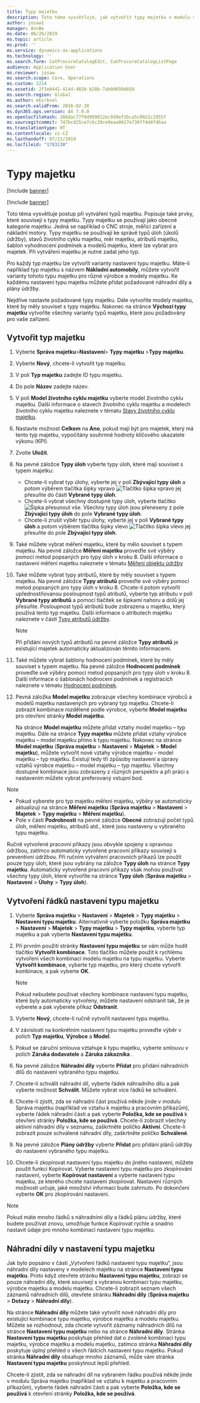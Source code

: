 ```yaml
---
title: Typy majetku
description: Toto téma vysvětluje, jak vytvořit typy majetku v modulu Správa majetku. Popisuje také prvky, které souvisejí s typy majetku.
author: josaw1
manager: AnnBe
ms.date: 06/26/2019
ms.topic: article
ms.prod: ''
ms.service: dynamics-ax-applications
ms.technology: ''
ms.search.form: CatProcureCatalogEdit, CatProcureCatalogListPage
audience: Application User
ms.reviewer: josaw
ms.search.scope: Core, Operations
ms.custom: 2214
ms.assetid: 2f3e0441-414d-402b-b28b-7ab0d650d658
ms.search.region: Global
ms.author: mkirknel
ms.search.validFrom: 2016-02-28
ms.dyn365.ops.version: AX 7.0.0
ms.openlocfilehash: 288dac77f9d999012ec930ef2bca5c0921c2955f
ms.sourcegitcommit: 747bcd25ce7c6c20ce9eaa0027e730f74d4fd6aa
ms.translationtype: HT
ms.contentlocale: cs-CZ
ms.lasthandoff: 07/23/2019
ms.locfileid: "1783130"
---
```

# <a name="asset-types"></a>Typy majetku

[!include [banner](../../includes/banner.md)]

[!include [banner](../../includes/preview-banner.md)]

Toto téma vysvětluje postup při vytváření typů majetku. Popisuje také prvky, které souvisejí s typy majetku. Typy majetku se používají jako obecné kategorie majetku. Jedná se například o CNC stroje, měřicí zařízení a nákladní motory. Typy majetku se používají ke správě typů úloh (úkolů údržby), stavů životního cyklu majetku, měr majetku, atributů majetku, šablon vyhodnocení podmínek a modelů majetku, které lze vybrat pro majetek. Při vytváření majetku je nutné zadat jeho typ.

Pro každý typ majetku lze vytvořit varianty nastavení typu majetku. Máte-li například typ majetku s názvem **Nákladní automobily**, můžete vytvořit varianty tohoto typu majetku pro různé výrobce a modely majetku. Ke každému nastavení typu majetku můžete přidat požadované náhradní díly a plány údržby.

Nejdříve nastavte požadované typy majetku. Dále vytvoříte modely majetku, které by měly souviset s typy majetku. Nakonec na stránce **Výchozí typy majetku** vytvoříte všechny varianty typů majetku, které jsou požadovány pro vaše zařízení.

## <a name="create-an-asset-type"></a>Vytvořit typ majetku

1. Vyberte **Správa majetku**\>**Nastavení**\> **Typy majetku** \>**Typy majetku**.
2. Vyberte **Nový**, chcete-li vytvořit typ majetku.
3. V poli **Typ majetku** zadejte ID typu majetku.
4. Do pole **Název** zadejte název.
5. V poli **Model životního cyklu majetku** vyberte model životního cyklu majetku. Další informace o stavech životního cyklu majetku a modelech životního cyklu majetku naleznete v tématu [Stavy životního cyklu majetku](object-stages.md).
6. Nastavte možnost **Celkem** na **Ano**, pokud mají být pro majetek, který má tento typ majetku, vypočítány souhrnné hodnoty klíčového ukazatele výkonu (KPI).
7. Zvolte **Uložit**.
8. Na pevné záložce **Typy úloh** vyberte typy úloh, které mají souviset s typem majetku:

    - Chcete-li vybrat typ úlohy, vyberte jej v poli **Zbývající typy úloh** a potom výběrem tlačítka šipky vpravo ![Tlačítko šipka vpravo](media/29-setup-for-objects.png) jej přesuňte do části **Vybrané typy úloh**.
    - Chcete-li vybrat všechny dostupné typy úloh, vyberte tlačítko ![Šipka přesunout vše](media/30-setup-for-objects.png). Všechny typy úloh jsou přeneseny z pole **Zbývající typy úloh** do pole **Vybrané typy úloh**.
    - Chcete-li zrušit výběr typu úlohy, vyberte jej v poli **Vybrané typy úloh** a potom výběrem tlačítka šipky vlevo ![Tlačítko šipka vlevo](media/31-setup-for-objects.png) jej přesuňte do pole **Zbývající typy úloh**.

9. Také můžete vybrat měření majetku, které by mělo souviset s typem majetku. Na pevné záložce **Měření majetku** proveďte své výběry pomocí metod popsaných pro typy úloh v kroku 8. Další informace o nastavení měření majetku naleznete v tématu [Měření objektu údržby](counters.md)
10. Také můžete vybrat typy atributů, které by měly souviset s typem majetku. Na pevné záložce **Typy atributů** proveďte své výběry pomocí metod popsaných pro typy úloh v kroku 8. Chcete-li potom vytvořit upřednostňovanou posloupnost typů atributů, vyberte typ atributu v poli **Vybrané typy atributů** a pomocí tlačítek se šipkami nahoru a dolů jej přesuňte. Posloupnost typů atributů bude zobrazena u majetku, který používá tento typ majetku. Další informace o atributech majetku naleznete v části [Typy atributů údržby](../setup-for-functional-locations/specification-types.md).

    > [!NOTE]
    > Při přidání nových typů atributů na pevné záložce **Typy atributů** je existující majetek automaticky aktualizován těmito informacemi.

11. Také můžete vybrat šablony hodnocení podmínek, které by měly souviset s typem majetku. Na pevné záložce **Hodnocení podmínek** proveďte své výběry pomocí metod popsaných pro typy úloh v kroku 8. Další informace o šablonách hodnocení podmínek a registracích naleznete v tématu [Hodnocení podmínek](../setup-for-objects/condition-assessment.md).
12. Pevná záložka **Model majetku** zobrazuje všechny kombinace výrobců a modelů majetku nastavených pro vybraný typ majetku. Chcete-li zobrazit kombinace rozdělené podle výrobce, vyberte **Model majetku** pro otevření stránky **Model majetku**.

    Na stránce **Model majetku** můžete přidat vztahy model majetku – typ majetku. Dále na stránce **Typy majetku** můžete přidat vztahy výrobce majetku – model majetku přímo k typu majetku. Nakonec na stránce **Model majetku** (**Správa majetku** \> **Nastavení** \> **Majetek** \> **Model majetku**), můžete vytvořit nové vztahy výrobce majetku – model majetku – typ majetku. Existují tedy tři způsoby nastavení a úpravy vztahů výrobce majetku – model majetku – typ majetku. Všechny dostupné kombinace jsou zobrazeny z různých perspektiv a při práci s nastavením můžete vybrat preferovaný vstupní bod.

> [!NOTE]
> - Pokud vyberete pro typ majetku měření majetku, výběry se automaticky aktualizují na stránce **Měření majetku** (**Správa majetku** \> **Nastavení** \> **Majetek** \> **Typy majetku** \> **Měření majetku**).
> - Pole v části **Podrobnosti** na pevné záložce **Obecné** zobrazují počet typů úloh, měření majetku, atributů atd., které jsou nastaveny u vybraného typu majetku.

Ručně vytvořené pracovní příkazy jsou obvykle spojeny s opravnou údržbou, zatímco automaticky vytvořené pracovní příkazy souvisejí s preventivní údržbou. Při ručním vytváření pracovních příkazů lze použít pouze typy úloh, které jsou vybrány na záložce **Typy úloh** na stránce **Typy majetku**. Automaticky vytvořené pracovní příkazy však mohou používat všechny typy úloh, které vytvoříte na stránce **Typy úloh** (**Správa majetku** \> **Nastavení** \> **Úlohy** \> **Typy úloh**).

## <a name="create-asset-type-setup-lines"></a>Vytvoření řádků nastavení typu majetku

1. Vyberte **Správa majetku** \> **Nastavení** \> **Majetek** \> **Typy majetku** \> **Nastavení typu majetku**. Alternativně vyberte položku **Správa majetku** \> **Nastavení** \> **Majetek** \> **Typy majetku** \> **Typy majetku**, vyberte typ majetku a pak vyberte **Nastavení typu majetku**.
2. Při prvním použití stránky **Nastavení typu majetku** se vám může hodit tlačítko **Vytvořit kombinace**. Toto tlačítko můžete použít k rychlému vytvoření všech kombinací modelu majetku na typu majetku. Vyberte **Vytvořit kombinace**, vyberte typ majetku, pro který chcete vytvořit kombinace, a pak vyberte **OK**.

    > [!NOTE]
    > Pokud nebudete používat všechny kombinace nastavení typu majetku, které byly automaticky vytvořeny, můžete nastavení odstranit tak, že je vyberete a pak vyberete příkaz **Odstranit**.

3. Vyberte **Nový**, chcete-li ručně vytvořit nastavení typu majetku.
4. V závislosti na konkrétním nastavení typu majetku proveďte výběr v polích **Typ majetku**, **Výrobce** a **Model**.
5. Pokud se záruční smlouva vztahuje k typu majetku, vyberte smlouvu v polích **Záruka dodavatele** a **Záruka zákazníka** . 
6. Na pevné záložce **Náhradní díly** vyberte **Přidat** pro přidání náhradních dílů do nastavení vybraného typu majetku.
7. Chcete-li schválit náhradní díl, vyberte řádek náhradního dílu a pak vyberte možnost **Schválit**. Můžete vybrat více řádků ke schválení.
8. Chcete-li zjistit, zda se náhradní část používá někde jinde v modulu Správa majetku (například ve vztahu k majetku a pracovním příkazům), vyberte řádek náhradní části a pak vyberte **Položka, kde se používá** k otevření stránky **Položka, kde se používá**. Chcete-li zobrazit všechny aktivní náhradní díly v seznamu, zaškrtněte políčko **Aktivní**. Chcete-li zobrazit pouze schválené náhradní díly, zaškrtněte políčko **Schválené**.
9. Na pevné záložce **Plány údržby** vyberte **Přidat** pro přidání plánů údržby do nastavení vybraného typu majetku.
10. Chcete-li zkopírovat nastavení typu majetku do jiného nastavení, můžete použít funkci Kopírovat. Vyberte nastavení typu majetku pro zkopírování nastavení, vyberte **Kopírovat nastavení** a vyberte nastavení typu majetku, ze kterého chcete nastavení zkopírovat. Nastavení různých možností určuje, jaké množství informací bude zahrnuto. Po dokončení vyberte **OK** pro zkopírování nastavení.

> [!NOTE]
> Pokud máte mnoho řádků s náhradními díly a řádků plánu údržby, které budete používat znovu, umožňuje funkce Kopírovat rychle a snadno nastavit údaje pro mnoho kombinací nastavení typu majetku.

## <a name="spare-parts-on-the-asset-type-setup"></a>Náhradní díly v nastavení typu majetku

Jak bylo popsáno v části „Vytvoření řádků nastavení typu majetku“, jsou náhradní díly nastaveny v modelech majetku na stránce **Nastavení typu majetku**. Proto když otevřete stránku **Nastavení typu majetku**, zobrazí se pouze náhradní díly, které souvisejí s vybranou kombinací typu majetku, výrobce majetku a modelu majetku. Chcete-li zobrazit seznam všech záznamů náhradních dílů, otevřete stránku **Náhradní díly** (**Správa majetku** \> **Dotazy** \> **Náhradní díly**).

Na stránce **Náhradní díly** můžete také vytvořit nové náhradní díly pro existující kombinace typu majetku, výrobce majetku a modelu majetku. Můžete se rozhodnout, zda chcete vytvořit záznamy náhradních dílů na stránce **Nastavení typu majetku** nebo na stránce **Náhradní díly**. Stránka **Nastavení typu majetku** poskytuje přehled dat o zvolené kombinaci typu majetku, výrobce majetku a modelu majetku, zatímco stránka **Náhradní díly** poskytuje úplný přehled o všech řádcích nastavení typu majetku. Pokud stránka **Náhradní díly** obsahuje mnoho záznamů, může vám stránka **Nastavení typu majetku** poskytnout lepší přehled.

Chcete-li zjistit, zda se náhradní díl na vybraném řádku používá někde jinde v modulu Správa majetku (například ve vztahu k majetku a pracovním příkazům), vyberte řádek náhradní části a pak vyberte **Položka, kde se používá** k otevření stránky **Položka, kde se používá**. 

